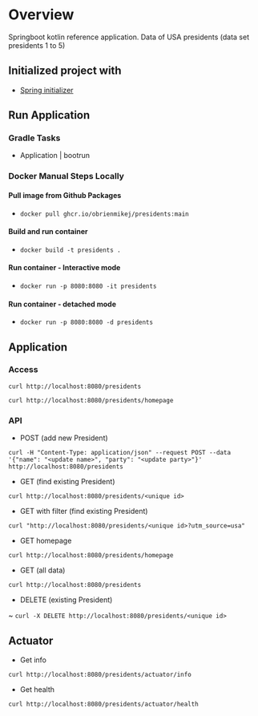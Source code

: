 # Overview

Springboot kotlin reference application. Data of USA presidents (data set presidents 1 to 5)

## Initialized project with

- [Spring initializer](https://start.spring.io)

## Run Application

### Gradle Tasks

- Application | bootrun

### Docker Manual Steps Locally

#### Pull image from Github Packages

- `docker pull ghcr.io/obrienmikej/presidents:main`

#### Build and run container

- `docker build -t presidents .`

#### Run container - Interactive mode

- `docker run -p 8080:8080 -it presidents`

####  Run container - detached mode

- `docker run -p 8080:8080 -d presidents`

## Application

### Access

`curl http://localhost:8080/presidents`

`curl http://localhost:8080/presidents/homepage`

### API

- POST (add new President)

`curl -H "Content-Type: application/json" --request POST --data '{"name": "<update name>", "party": "<update party>"}' http://localhost:8080/presidents`

- GET (find existing President)

`curl http://localhost:8080/presidents/<unique id>`

- GET with filter (find existing President)

`curl "http://localhost:8080/presidents/<unique id>?utm_source=usa"`

- GET homepage

`curl http://localhost:8080/presidents/homepage`

- GET (all data)

`curl http://localhost:8080/presidents`

- DELETE (existing President)

~ `curl -X DELETE http://localhost:8080/presidents/<unique id>`

## Actuator

- Get info

`curl http://localhost:8080/presidents/actuator/info`

- Get health

`curl http://localhost:8080/presidents/actuator/health`

